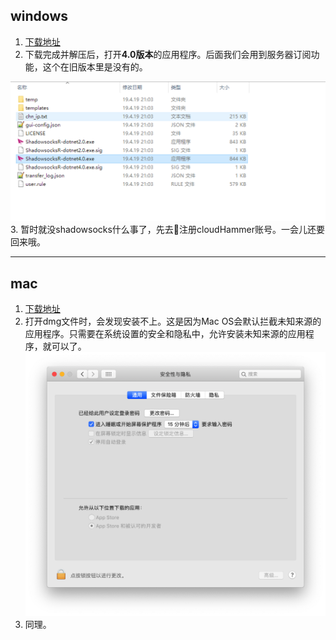 ## windows
1. [下载地址](https://cloudhammer.xyz/integrations/)
2. 下载完成并解压后，打开**4.0版本**的应用程序。后面我们会用到服务器订阅功能，这个在旧版本里是没有的。

![](_images/ss.png)
3. 暂时就没shadowsocks什么事了，先去🏃注册cloudHammer账号。一会儿还要回来哦。

---

## mac
1. [下载地址](https://cloudhammer.xyz/integrations/)
2. 打开dmg文件时，会发现安装不上。这是因为Mac OS会默认拦截未知来源的应用程序。只需要在系统设置的安全和隐私中，允许安装未知来源的应用程序，就可以了。
![](_images/allow.png)
3. 同理。

